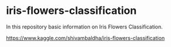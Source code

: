 # iris-flowers-classification
In this repository basic information on Iris Flowers Classification.

https://www.kaggle.com/shivambaldha/iris-flowers-classification
